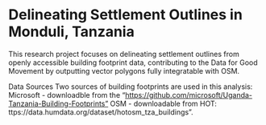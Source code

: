 # Delineating Settlement Outlines in Monduli, Tanzania
This research project focuses on delineating settlement outlines from openly accessible building footprint data, contributing to the Data for Good Movement by outputting vector polygons fully integratable with OSM.

Data Sources
Two sources of building footprints are used in this analysis:
Microsoft - downloadble from the “https://github.com/microsoft/Uganda-Tanzania-Building-Footprints”
OSM - downloadable from HOT: ttps://data.humdata.org/dataset/hotosm_tza_buildings”. 
